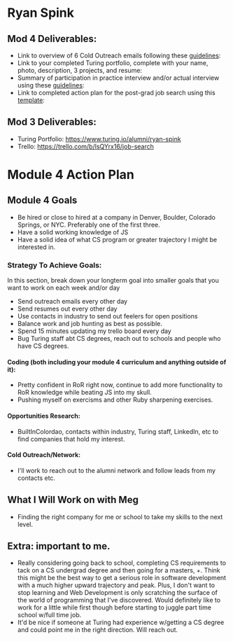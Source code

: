 # Ryan Spink

## Mod 4 Deliverables:
* Link to overview of 6 Cold Outreach emails following these [guidelines](https://github.com/turingschool/career-development-curriculum/blob/master/module_four/cold_outreach_deliverable_guidelines.md):
* Link to your completed Turing portfolio, complete with your name, photo, description, 3 projects, and resume: 
* Summary of participation in practice interview and/or actual interview using these [guidelines](https://github.com/turingschool/career-development-curriculum/blob/master/module_four/interview_practice_reflection_guidelines.md):
* Link to completed action plan for the post-grad job search using this [template](https://github.com/turingschool/career-development-curriculum/blob/master/module_four/post_grad_plan.md):


## Mod 3 Deliverables:

* Turing Portfolio: https://www.turing.io/alumni/ryan-spink
* Trello: https://trello.com/b/IsQYrx16/job-search


# Module 4 Action Plan 

## Module 4 Goals
* Be hired or close to hired at a company in Denver, Boulder, Colorado Springs, or NYC. Preferably one of the first three. 
* Have a solid working knowledge of JS
* Have a solid idea of what CS program or greater trajectory I might be interested in. 

### Strategy To Achieve Goals:
In this section, break down your longterm goal into smaller goals that you want to work on each week and/or day
* Send outreach emails every other day
* Send resumes out every other day
* Use contacts in industry to send out feelers for open positions
* Balance work and job hunting as best as possible. 
* Spend 15 minutes updating my trello board every day
* Bug Turing staff abt CS degrees, reach out to schools and people who have CS degrees.

#### Coding (both including your module 4 curriculum and anything outside of it):
* Pretty confident in RoR right now, continue to add more functionality to RoR knowledge while beating JS into my skull.
* Pushing myself on exercisms and other Ruby sharpening exercises. 

#### Opportunities Research:
* BuiltInColordao, contacts within industry, Turing staff, LinkedIn, etc  to find companies that hold my interest.

#### Cold Outreach/Network:
* I'll work to reach out to the alumni network and follow leads from my contacts etc.

## What I Will Work on with Meg
* Finding the right company for me or school to take my skills to the next level. 

## Extra: important to me.
* Really considering going back to school, completing CS requirements to tack on a CS undergrad degree and then going for a masters, +. Think this might be the best way to get a serious role in software development with a much higher upward trajectory and peak. Plus, I don't want to stop learning and Web Development is only scratching the surface of the world of programming that I've discovered. Would definitely like to work for a little while first though before starting to juggle part time school w/full time job.
* It'd be nice if someone at Turing had experience w/getting a CS degree and could point me in the right direction. Will reach out. 

